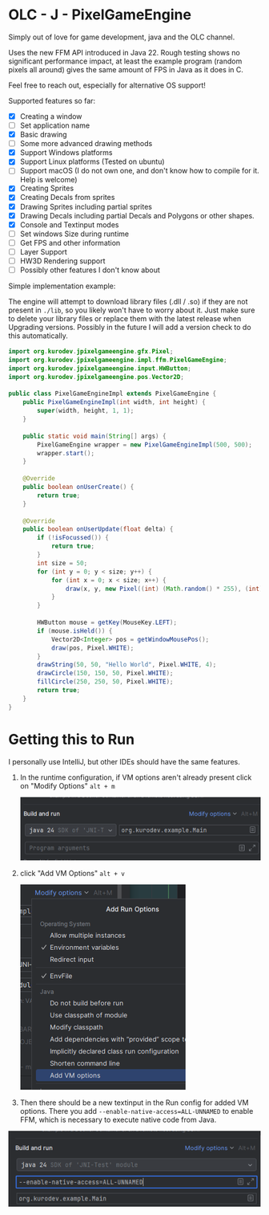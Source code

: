# OLC - J - PixelGameEngine

Simply out of love for game development, java and the OLC channel.

Uses the new FFM API introduced in Java 22. Rough testing shows no significant performance impact,
at least the example program (random pixels all around) gives the same amount of FPS in Java as it does in C.

Feel free to reach out, especially for alternative OS support!

Supported features so far:

- [x] Creating a window
- [ ] Set application name
- [x] Basic drawing
- [ ] Some more advanced drawing methods
- [x] Support Windows platforms
- [x] Support Linux platforms (Tested on ubuntu)
- [ ] Support macOS (I do not own one, and don't know how to compile for it. Help is welcome)
- [x] Creating Sprites
- [x] Creating Decals from sprites
- [x] Drawing Sprites including partial sprites
- [x] Drawing Decals including partial Decals and Polygons or other shapes.
- [x] Console and Textinput modes
- [ ] Set windows Size during runtime
- [ ] Get FPS and other information
- [ ] Layer Support
- [ ] HW3D Rendering support
- [ ] Possibly other features I don't know about

Simple implementation example:

The engine will attempt to download library files (.dll / .so) if they are not present in `./lib`, so you likely won't
have to worry about it. Just make sure to delete your library files or replace them with the latest release when
Upgrading versions. Possibly in the future I will add a version check to do this automatically.

```java
import org.kurodev.jpixelgameengine.gfx.Pixel;
import org.kurodev.jpixelgameengine.impl.ffm.PixelGameEngine;
import org.kurodev.jpixelgameengine.input.HWButton;
import org.kurodev.jpixelgameengine.pos.Vector2D;

public class PixelGameEngineImpl extends PixelGameEngine {
    public PixelGameEngineImpl(int width, int height) {
        super(width, height, 1, 1);
    }

    public static void main(String[] args) {
        PixelGameEngine wrapper = new PixelGameEngineImpl(500, 500);
        wrapper.start();
    }

    @Override
    public boolean onUserCreate() {
        return true;
    }

    @Override
    public boolean onUserUpdate(float delta) {
        if (!isFocussed()) {
            return true;
        }
        int size = 50;
        for (int y = 0; y < size; y++) {
            for (int x = 0; x < size; x++) {
                draw(x, y, new Pixel((int) (Math.random() * 255), (int) (Math.random() * 255), (int) (Math.random() * 255)));
            }
        }

        HWButton mouse = getKey(MouseKey.LEFT);
        if (mouse.isHeld()) {
            Vector2D<Integer> pos = getWindowMousePos();
            draw(pos, Pixel.WHITE);
        }
        drawString(50, 50, "Hello World", Pixel.WHITE, 4);
        drawCircle(150, 150, 50, Pixel.WHITE);
        fillCircle(250, 250, 50, Pixel.WHITE);
        return true;
    }
}
```

# Getting this to Run

I personally use IntelliJ, but other IDEs should have the same features.

1. In the runtime configuration, if VM options aren't already present click on "Modify Options" `alt + m`

   ![IJ-run-config.png](/readme-res/intelliJ-run-config.png)

2. click "Add VM Options" `alt + v`

   ![IJ-modify-options.png](/readme-res/intelliJ-modify-options.png)
3. Then there should be a new textinput in the Run config for added VM options.
   There you add `--enable-native-access=ALL-UNNAMED` to enable FFM, which is necessary to execute native code from
   Java.

![IJ--set-flag.png](/readme-res/intelliJ-set-flag.png)

